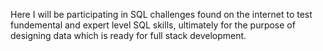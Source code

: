 Here I will be participating in SQL challenges found on the internet to test fundemental and expert level SQL skills, ultimately for the purpose of designing data which is ready for full stack development.
